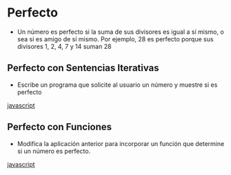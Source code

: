 # Perfecto

* Un número es perfecto si la suma de sus divisores es igual a sí mismo, o sea si es amigo de sí mismo. Por ejemplo, 28 es perfecto porque sus divisores 1, 2, 4, 7 y 14 suman 28

## Perfecto con Sentencias Iterativas

* Escribe un programa que solicite al usuario un número y muestre si es perfecto

[javascript](https://github.com/USantaTecla-mathematics/javascript/blob/master/sentenciasIterativas/Si%20es%20perfecto/Si%20es%20perfecto.js)

## Perfecto con Funciones

* Modifica la aplicación anterior para incorporar un función que determine si un número es perfecto.

[javascript](https://github.com/USantaTecla-mathematics/javascript/blob/master/funciones/Numero%20perfecto/Numero%20perfecto.js)

